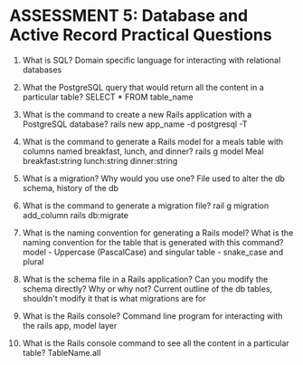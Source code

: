 # ASSESSMENT 5: Database and Active Record Practical Questions

1. What is SQL?
Domain specific language for interacting with relational databases

2. What the PostgreSQL query that would return all the content in a particular table?
SELECT * FROM table_name

3. What is the command to create a new Rails application with a PostgreSQL database?
rails new app_name -d postgresql -T

4. What is the command to generate a Rails model for a meals table with columns named breakfast, lunch, and dinner?
rails g model Meal breakfast:string lunch:string dinner:string

5. What is a migration? Why would you use one?
File used to alter the db schema, history of the db

6. What is the command to generate a migration file?
rail g migration add_column
rails db:migrate

7. What is the naming convention for generating a Rails model? What is the naming convention for the table that is generated with this command?
model - Uppercase (PascalCase) and singular
table - snake_case and plural

8. What is the schema file in a Rails application? Can you modify the schema directly? Why or why not?
Current outline of the db tables, shouldn't modify it that is what migrations are for

9. What is the Rails console?
Command line program for interacting with the rails app, model layer

10. What is the Rails console command to see all the content in a particular table?
TableName.all
